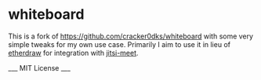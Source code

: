 # whiteboard
This is a fork of https://github.com/cracker0dks/whiteboard with some very simple tweaks for my own use case. Primarily I aim to use it in lieu of [etherdraw](https://github.com/JohnMcLear/draw) for integration with [jitsi-meet](https://github.com/jitsi/jitsi-meet).

___ MIT License ___
